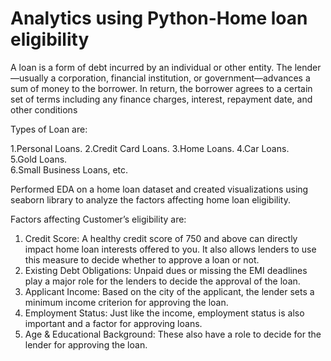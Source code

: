 # Analytics using Python-Home loan eligibility
A loan is a form of debt incurred by an individual or other entity. The lender—usually a corporation, financial institution, or government—advances a sum of money to the borrower. In return, the borrower agrees to a certain set of terms including any finance charges, interest, repayment date, and other conditions

Types of Loan are:

1.Personal Loans.
2.Credit Card Loans.
3.Home Loans.
4.Car Loans.	
5.Gold Loans.	
6.Small Business Loans, etc.	

Performed EDA on a home loan dataset and created visualizations using seaborn library to analyze the factors affecting home loan eligibility.

Factors affecting Customer’s eligibility are:
1. Credit Score:
A healthy credit score of 750 and above can directly impact home loan interests offered to you. It also allows lenders to use this measure to decide whether to approve a loan or not.
2. Existing Debt Obligations:
Unpaid dues or missing the EMI deadlines play a major role for the lenders to decide the approval of the loan.
3. Applicant Income:
Based on the city of the applicant, the lender sets a minimum income criterion for approving the loan.
4. Employment Status:
Just like the income, employment status is also important and a factor for approving loans.
5. Age & Educational Background:
These also have a role to decide for the lender for approving the loan.

